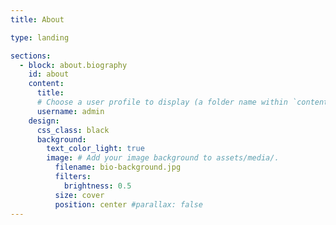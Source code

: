 ```yaml
---
title: About

type: landing

sections:
  - block: about.biography
    id: about
    content:
      title:
      # Choose a user profile to display (a folder name within `content/authors/`)
      username: admin
    design:
      css_class: black
      background: 
        text_color_light: true
        image: # Add your image background to assets/media/.
          filename: bio-background.jpg
          filters:
            brightness: 0.5
          size: cover
          position: center #parallax: false
---
```

